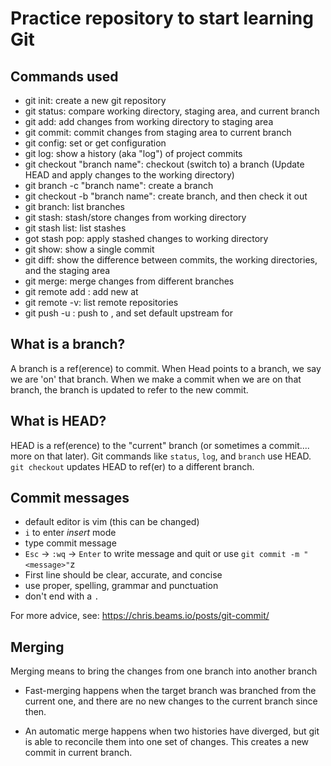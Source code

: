 # Practice repository to start learning Git

## Commands used

- git init: create a new git repository
- git status: compare working directory, staging area, and current branch
- git add: add changes from working directory to staging area
- git commit: commit changes from staging area to current branch
- git config: set or get configuration
- git log: show a history (aka "log") of project commits
- git checkout "branch name": checkout (switch to) a branch (Update HEAD and apply changes to the working directory)
- git branch -c "branch name": create a branch
- git checkout -b "branch name": create branch, and then check it out
- git branch: list branches
- git stash: stash/store changes from working directory
- git stash list: list stashes
- got stash pop: apply stashed changes to working directory
- git show: show a single commit
- git diff: show the difference between commits, the working directories, and the staging area
- git merge: merge changes from different branches
- git remote add <remote> <url>: add new <remote> at <url>
- git remote -v: list remote repositories
- git push -u <remote> <branch>: push <branch> to <remote>, and set default upstream for <branch>

## What is a branch?

A branch is a ref(erence) to commit. When Head points to a branch, we say we are 'on' that branch. When we make a commit when we are on that branch, the branch is updated to refer to the new commit.

## What is HEAD?

HEAD is a ref(erence) to the "current" branch (or sometimes a commit.... more on that later). Git commands like `status`, `log`, and `branch` use HEAD. `git checkout` updates HEAD to ref(er) to a different branch.

## Commit messages

- default editor is vim (this can be changed)
- `i` to enter *insert* mode
- type commit message
- `Esc` -> `:wq` -> `Enter` to write message and quit
or use `git commit -m "<message>"`z
- First line should be clear, accurate, and concise
- use proper, spelling, grammar and punctuation
- don't end with a `.`

For more advice, see: https://chris.beams.io/posts/git-commit/

## Merging

Merging means to bring the changes from one branch into another branch

- Fast-merging happens when the target branch was branched from the current one, and there are no new changes to the current branch since then.

- An automatic merge happens when two histories have diverged, but git is able to reconcile them into one set of changes. This creates a new commit in current branch.  
